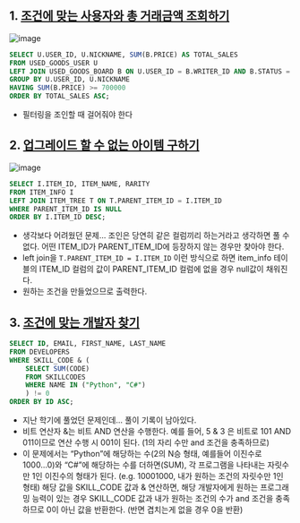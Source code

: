 
## 1. [조건에 맞는 사용자와 총 거래금액 조회하기](https://school.programmers.co.kr/learn/courses/30/lessons/164668)

![image](https://github.com/user-attachments/assets/ac4a9689-cf2f-4972-9d51-2d3e8968c420)

```sql
SELECT U.USER_ID, U.NICKNAME, SUM(B.PRICE) AS TOTAL_SALES
FROM USED_GOODS_USER U
LEFT JOIN USED_GOODS_BOARD B ON U.USER_ID = B.WRITER_ID AND B.STATUS = 'DONE'
GROUP BY U.USER_ID, U.NICKNAME
HAVING SUM(B.PRICE) >= 700000
ORDER BY TOTAL_SALES ASC;
```
* 필터링을 조인할 때 걸어줘야 한다


## 2. [업그레이드 할 수 없는 아이템 구하기](https://school.programmers.co.kr/learn/courses/30/lessons/273712)

![image](https://github.com/user-attachments/assets/822b361b-aa06-403f-a941-b7e3727ec444)

```sql
SELECT I.ITEM_ID, ITEM_NAME, RARITY
FROM ITEM_INFO I
LEFT JOIN ITEM_TREE T ON T.PARENT_ITEM_ID = I.ITEM_ID
WHERE PARENT_ITEM_ID IS NULL
ORDER BY I.ITEM_ID DESC;
```
* 생각보다 어려웠던 문제... 조인은 당연히 같은 컬럼끼리 하는거라고 생각하면 풀 수 없다. 어떤 ITEM_ID가 PARENT_ITEM_ID에 등장하지 않는 경우만 찾아야 한다. 
* left join을 `T.PARENT_ITEM_ID = I.ITEM_ID` 이런 방식으로 하면 item_info 테이블의 ITEM_ID 컬럼의 값이 PARENT_ITEM_ID 컬럼에 없을 경우 null값이 채워진다.
* 원하는 조건을 만들었으므로 출력한다.


## 3. [조건에 맞는 개발자 찾기](https://school.programmers.co.kr/learn/courses/30/lessons/276034)


```sql
SELECT ID, EMAIL, FIRST_NAME, LAST_NAME
FROM DEVELOPERS
WHERE SKILL_CODE & (
    SELECT SUM(CODE)
    FROM SKILLCODES
    WHERE NAME IN ("Python", "C#")
    ) != 0
ORDER BY ID ASC;
```
* 지난 학기에 풀었던 문제인데... 풀이 기록이 남아있다.
* 비트 연산자 &는 비트 AND 연산을 수행한다. 예를 들어, 5 & 3 은 비트로 101 AND 011이므로 연산 수행 시 001이 된다. (1의 자리 수만 and 조건을 충족하므로) 
* 이 문제에서는 “Python”에 해당하는 수(2의 N승 형태, 예를들어 이진수로 1000...0)와 “C#”에 해당하는 수를 더하면(SUM), 각 프로그램을 나타내는 자릿수만 1인 이진수의 형태가 된다. (e.g. 10001000, 내가 원하는 조건의 자릿수만 1인 형태) 
해당 값을 SKILL_CODE 값과 & 연산하면, 해당 개발자에게 원하는 프로그래밍 능력이 있는 경우 SKILL_CODE 값과 내가 원하는 조건의 수가 and 조건을 충족하므로 0이 아닌 값을 반환한다. (반면 겹치는게 없을 경우 0을 반환)




